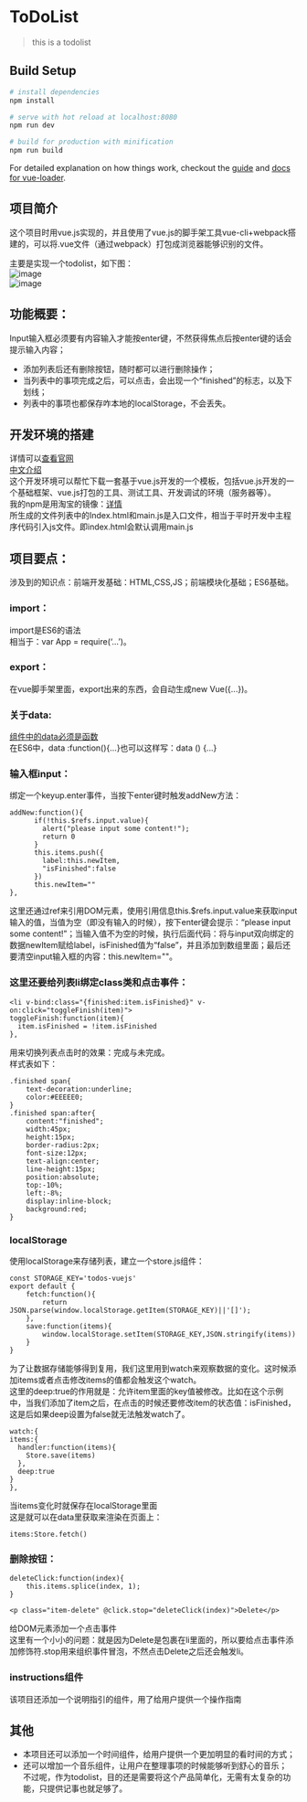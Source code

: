 # ToDoList
> this is a todolist
## Build Setup

``` bash
# install dependencies
npm install

# serve with hot reload at localhost:8080
npm run dev

# build for production with minification
npm run build
```

For detailed explanation on how things work, checkout the [guide](http://vuejs-templates.github.io/webpack/) and [docs for vue-loader](http://vuejs.github.io/vue-loader).

## 项目简介
这个项目时用vue.js实现的，并且使用了vue.js的脚手架工具vue-cli+webpack搭建的，可以将.vue文件（通过webpack）打包成浏览器能够识别的文件。<br/>

主要是实现一个todolist，如下图：<br/>
![image](https://github.com/25paul/ToDoList/tree/master/images/first.png)<br/>
![image](https://github.com/25paul/ToDoList/tree/master/images/second.png)

## 功能概要：
Input输入框必须要有内容输入才能按enter键，不然获得焦点后按enter键的话会提示输入内容；
* 添加列表后还有删除按钮，随时都可以进行删除操作；
* 当列表中的事项完成之后，可以点击，会出现一个“finished”的标志，以及下划线；
* 列表中的事项也都保存咋本地的localStorage，不会丢失。

## 开发环境的搭建
详情可以[查看官网](https://github.com/vuejs/vue-cli)<br/>
[中文介绍](http://www.tuicool.com/articles/veIRziU)<br/>
这个开发环境可以帮忙下载一套基于vue.js开发的一个模板，包括vue.js开发的一个基础框架、vue.js打包的工具、测试工具、开发调试的环境（服务器等）。<br/>
我的npm是用淘宝的镜像：[详情](http://www.cnblogs.com/Chen-XiaoJun/p/6236625.html)<br/>
所生成的文件列表中的Index.html和main.js是入口文件，相当于平时开发中主程序代码引入js文件。即index.html会默认调用main.js

## 项目要点：
涉及到的知识点：前端开发基础：HTML,CSS,JS；前端模块化基础；ES6基础。<br/>

### import：
import是ES6的语法<br/>
相当于：var App = require(‘...’)。

### export：
在vue脚手架里面，export出来的东西，会自动生成new Vue({...})。

### 关于data:
[组件中的data必须是函数](https://cn.vuejs.org/v2/guide/components.html#data-必须是函数)<br/>
在ES6中，data :function(){...}也可以这样写：data () {...}

### 输入框input：
绑定一个keyup.enter事件，当按下enter键时触发addNew方法：<br/>
```
addNew:function(){
      if(!this.$refs.input.value){
      	alert("please input some content!"); 
      	return 0
      }
      this.items.push({
        label:this.newItem,
        "isFinished":false
      })
      this.newItem=""
},
```
这里还通过ref来引用DOM元素，使用引用信息this.$refs.input.value来获取input输入的值，当值为空（即没有输入的时候），按下enter键会提示：“please input some content!”；当输入值不为空的时候，执行后面代码：将与input双向绑定的数据newItem赋给label，isFinished值为“false”，并且添加到数组里面；最后还要清空input输入框的内容：this.newItem=""。<br/>

### 这里还要给列表li绑定class类和点击事件：<br/>
```
<li v-bind:class="{finished:item.isFinished}" v-on:click="toggleFinish(item)">
toggleFinish:function(item){
  item.isFinished = !item.isFinished
},
```
用来切换列表点击时的效果：完成与未完成。<br/>
样式表如下：<br/>
```
.finished span{
  	text-decoration:underline;
  	color:#EEEEE0;
}
.finished span:after{
	content:"finished";
	width:45px;
	height:15px;
	border-radius:2px;
	font-size:12px;
	text-align:center;
	line-height:15px;
	position:absolute;
	top:-10%;
	left:-8%;
	display:inline-block;
	background:red;
}
```
### localStorage
使用localStorage来存储列表，建立一个store.js组件：<br/>
```
const STORAGE_KEY='todos-vuejs' 
export default {
	fetch:function(){
		return JSON.parse(window.localStorage.getItem(STORAGE_KEY)||'[]');
	},
	save:function(items){
		window.localStorage.setItem(STORAGE_KEY,JSON.stringify(items))
	}
}
```
为了让数据存储能够得到复用，我们这里用到watch来观察数据的变化。这时候添加items或者点击修改items的值都会触发这个watch。<br/>
这里的deep:true的作用就是：允许item里面的key值被修改。比如在这个示例中，当我们添加了item之后，在点击的时候还要修改item的状态值：isFinished，这是后如果deep设置为false就无法触发watch了。</br>
```
watch:{
items:{
  handler:function(items){
    Store.save(items)
  },
  deep:true
}
},
```
当items变化时就保存在localStorage里面<br/>
这是就可以在data里获取来渲染在页面上：<br/>
```
items:Store.fetch()
```
### 删除按钮：
```
deleteClick:function(index){
	this.items.splice(index, 1);
}
```
```
<p class="item-delete" @click.stop="deleteClick(index)">Delete</p>
```
给DOM元素添加一个点击事件<br/>
这里有一个小小的问题：就是因为Delete是包裹在li里面的，所以要给点击事件添加修饰符.stop用来组织事件冒泡，不然点击Delete之后还会触发li。
### instructions组件
该项目还添加一个说明指引的组件，用了给用户提供一个操作指南
## 其他
* 本项目还可以添加一个时间组件，给用户提供一个更加明显的看时间的方式；
* 还可以增加一个音乐组件，让用户在整理事项的时候能够听到舒心的音乐；<br/>
不过呢，作为todolist，目的还是需要将这个产品简单化，无需有太复杂的功能，只提供记事也就足够了。
